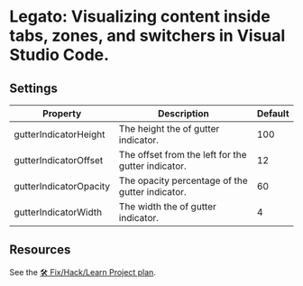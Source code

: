# Legato: Visualizing content inside tabs, zones, and switchers in Visual Studio Code.

## Settings

| Property               | Description                                        | Default |
| ---------------------- | -------------------------------------------------- | ------- |
| gutterIndicatorHeight  | The height the of gutter indicator.                | 100     |
| gutterIndicatorOffset  | The offset from the left for the gutter indicator. | 12      |
| gutterIndicatorOpacity | The opacity percentage of the gutter indicator.    | 60      |
| gutterIndicatorWidth   | The width the of gutter indicator.                 | 4       |

## Resources

See the [🛠 Fix/Hack/Learn Project plan](../../issues/1).
